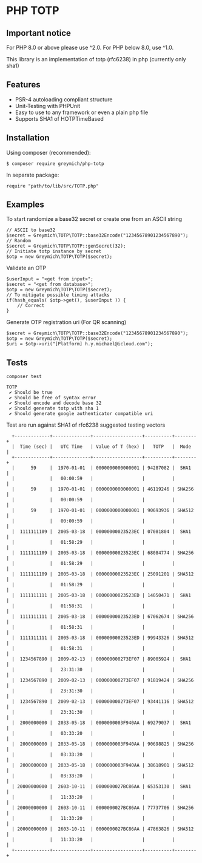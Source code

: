 PHP TOTP
=========================

Important notice
-------
For PHP 8.0 or above please use ^2.0.
For PHP below 8.0, use ^1.0.


This library is an implementation of totp (rfc6238) in php (currently only sha1)

Features
--------

* PSR-4 autoloading compliant structure
* Unit-Testing with PHPUnit
* Easy to use to any framework or even a plain php file
* Supports SHA1 of HOTPTimeBased

Installation
---

Using composer (recommended):
```
$ composer require greymich/php-totp
```

In separate package:
```
require "path/to/lib/src/TOTP.php"
```


Examples
---

To start randomize a base32 secret or create one from an ASCII string
```
// ASCII to base32
$secret = Greymich\TOTP\TOTP::base32Encode("12345678901234567890");
// Random
$secret = Greymich\TOTP\TOTP::genSecret(32);
// Initiate totp instance by secret
$otp = new Greymich\TOTP\TOTP($secret);
```


Validate an OTP
```
$userInput = "<get from input>";
$secret = "<get from database>";
$otp = new Greymich\TOTP\TOTP($secret);
// To mitigate possible timing attacks
if(hash_equals( $otp->get(), $userInput )) {
	// Correct
}
```

Generate OTP registration uri (For QR scanning)
```
$secret = Greymich\TOTP\TOTP::base32Encode("12345678901234567890");
$otp = new Greymich\TOTP\TOTP($secret);
$uri = $otp->uri("[Platform] h.y.michael@icloud.com");
```


Tests
---
```
composer test
```

```
TOTP
 ✔ Should be true
 ✔ Should be free of syntax error
 ✔ Should encode and decode base 32
 ✔ Should generate totp with sha 1
 ✔ Should generate google authenticator compatible uri
```

Test are run against SHA1 of rfc6238 suggested testing vectors
```
  +-------------+--------------+------------------+----------+--------+
  |  Time (sec) |   UTC Time   | Value of T (hex) |   TOTP   |  Mode  |
  +-------------+--------------+------------------+----------+--------+
  |      59     |  1970-01-01  | 0000000000000001 | 94287082 |  SHA1  |
  |             |   00:00:59   |                  |          |        |
  |      59     |  1970-01-01  | 0000000000000001 | 46119246 | SHA256 |
  |             |   00:00:59   |                  |          |        |
  |      59     |  1970-01-01  | 0000000000000001 | 90693936 | SHA512 |
  |             |   00:00:59   |                  |          |        |
  |  1111111109 |  2005-03-18  | 00000000023523EC | 07081804 |  SHA1  |
  |             |   01:58:29   |                  |          |        |
  |  1111111109 |  2005-03-18  | 00000000023523EC | 68084774 | SHA256 |
  |             |   01:58:29   |                  |          |        |
  |  1111111109 |  2005-03-18  | 00000000023523EC | 25091201 | SHA512 |
  |             |   01:58:29   |                  |          |        |
  |  1111111111 |  2005-03-18  | 00000000023523ED | 14050471 |  SHA1  |
  |             |   01:58:31   |                  |          |        |
  |  1111111111 |  2005-03-18  | 00000000023523ED | 67062674 | SHA256 |
  |             |   01:58:31   |                  |          |        |
  |  1111111111 |  2005-03-18  | 00000000023523ED | 99943326 | SHA512 |
  |             |   01:58:31   |                  |          |        |
  |  1234567890 |  2009-02-13  | 000000000273EF07 | 89005924 |  SHA1  |
  |             |   23:31:30   |                  |          |        |
  |  1234567890 |  2009-02-13  | 000000000273EF07 | 91819424 | SHA256 |
  |             |   23:31:30   |                  |          |        |
  |  1234567890 |  2009-02-13  | 000000000273EF07 | 93441116 | SHA512 |
  |             |   23:31:30   |                  |          |        |
  |  2000000000 |  2033-05-18  | 0000000003F940AA | 69279037 |  SHA1  |
  |             |   03:33:20   |                  |          |        |
  |  2000000000 |  2033-05-18  | 0000000003F940AA | 90698825 | SHA256 |
  |             |   03:33:20   |                  |          |        |
  |  2000000000 |  2033-05-18  | 0000000003F940AA | 38618901 | SHA512 |
  |             |   03:33:20   |                  |          |        |
  | 20000000000 |  2603-10-11  | 0000000027BC86AA | 65353130 |  SHA1  |
  |             |   11:33:20   |                  |          |        |
  | 20000000000 |  2603-10-11  | 0000000027BC86AA | 77737706 | SHA256 |
  |             |   11:33:20   |                  |          |        |
  | 20000000000 |  2603-10-11  | 0000000027BC86AA | 47863826 | SHA512 |
  |             |   11:33:20   |                  |          |        |
  +-------------+--------------+------------------+----------+--------+
 ```